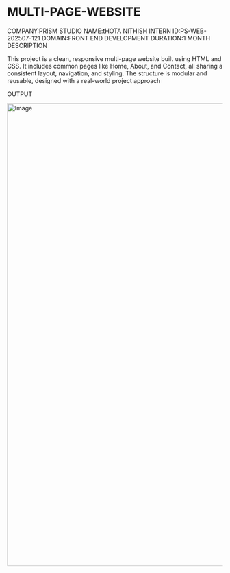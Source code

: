 # MULTI-PAGE-WEBSITE
COMPANY:PRISM STUDIO
NAME:tHOTA NITHISH
INTERN ID:PS-WEB-202507-121
DOMAIN:FRONT END DEVELOPMENT
DURATION:1 MONTH
DESCRIPTION


This project is a clean, responsive multi-page website built using HTML and CSS. It includes common pages like Home, About, and Contact, all sharing a consistent layout, navigation, and styling. The structure is modular and reusable, designed with a real-world project approach

OUTPUT


<img width="1920" height="1080" alt="Image" src="https://github.com/user-attachments/assets/22ca9c1d-29a4-4877-b7ac-389ec77be89b" />
      
